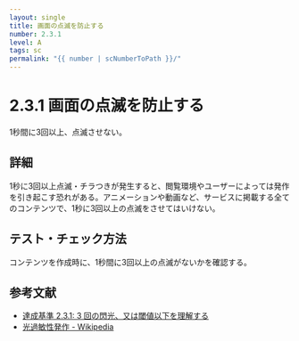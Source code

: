 ```yaml
---
layout: single
title: 画面の点滅を防止する
number: 2.3.1
level: A
tags: sc
permalink: "{{ number | scNumberToPath }}/"
---
```


# 2.3.1 画面の点滅を防止する

1秒間に3回以上、点滅させない。

## 詳細

1秒に3回以上点滅・チラつきが発生すると、閲覧環境やユーザーによっては発作を引き起こす恐れがある。アニメーションや動画など、サービスに掲載する全てのコンテンツで、1秒に3回以上の点滅をさせてはいけない。

## テスト・チェック方法

コンテンツを作成時に、1秒間に3回以上の点滅がないかを確認する。

## 参考文献

- [達成基準 2.3.1: 3 回の閃光、又は閾値以下を理解する](https://waic.jp/docs/WCAG21/Understanding/three-flashes-or-below-threshold.html)
- [光過敏性発作 - Wikipedia](https://ja.wikipedia.org/wiki/%E5%85%89%E9%81%8E%E6%95%8F%E6%80%A7%E7%99%BA%E4%BD%9C)
